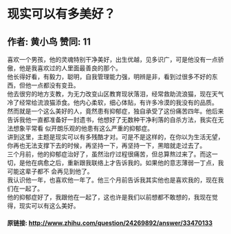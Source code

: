 # 现实可以有多美好？
## 作者: 黄小鸟  赞同: 11
喜欢一个男孩，他的灵魂特别干净美好，出生优越，见多识广，可是他没有一点骄傲，他是我喜欢过的人里面最善良的那个。  
他长得好看，有毅力，聪明，自我管理能力强，明辨是非，看到过很多不好的东西，但他一点都没有变丑。  
他去很穷的地方支教，为无力改变山区教育现状落泪，经常救助流浪猫，现在天气冷了经常给流浪猫添食。他内心柔软，细心体贴，有许多冷漠的我没有的品质。  
然而就是一个这么美好的人，竟然患有抑郁症，独自承受了这份痛苦四年。他后来告诉我他一直都准备好一封遗书，他想好了无数种干净利落的自杀方法，我实在无法想象平常看
似开朗乐观的他患有这么严重的抑郁症。  
讲到这里，主题是现实可以有多残酷才对。可是不是这样的，在你以为生活无望，你再也无法支撑下去的时候，再坚持一下，再坚持一下，黑暗就走过去了。  
三个月前，他的抑郁症治好了，虽然治疗过程很痛苦，但总算熬过来了。而这一切，是他在病愈之后，重新跟我联络上才告诉我的。如果他的意志薄弱一丁点，我可能这辈子都不
会再见到他了。  
我认识他一年，也喜欢他一年了。他三个月前告诉我其实他也是喜欢我的，现在我们在一起了。  
他的抑郁症好了，我跟他在一起了，这也许是我们以前想都不敢想的，我现在觉得，现实可以有这么美好。

#### 原链接: http://www.zhihu.com/question/24269892/answer/33470133